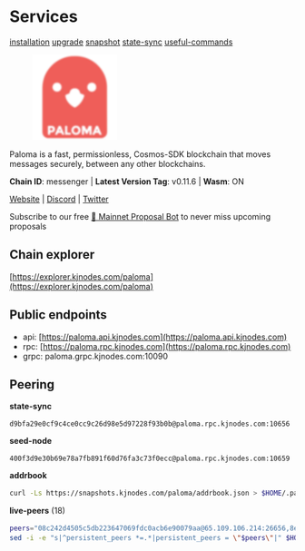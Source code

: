 # Services

[installation](./installation/ "mention") [upgrade](./upgrade/ "mention") [snapshot](./snapshot/ "mention") [state-sync](./state-sync/ "mention") [useful-commands](./useful-commands/ "mention")

<figure><img src="https://raw.githubusercontent.com/kj89/cosmos-images/main/logos/paloma.png" width="150" alt=""><figcaption></figcaption></figure>

Paloma is a fast, permissionless, Cosmos-SDK blockchain that  moves messages securely, between any other blockchains.

**Chain ID**: messenger | **Latest Version Tag**: v0.11.6 | **Wasm**: ON

[Website](https://www.palomachain.com) | [Discord](https://discord.gg/tKVFpfdSw4) | [Twitter](https://twitter.com/paloma_chain)



Subscribe to our free [🤖 Mainnet Proposal Bot](https://t.me/kjnodes_proposal_bot) to never miss upcoming proposals


## Chain explorer
[https://explorer.kjnodes.com/paloma](https://explorer.kjnodes.com/paloma)

## Public endpoints

* api: [https://paloma.api.kjnodes.com](https://paloma.api.kjnodes.com)
* rpc: [https://paloma.rpc.kjnodes.com](https://paloma.rpc.kjnodes.com)
* grpc: paloma.grpc.kjnodes.com:10090

## Peering

**state-sync**

```text
d9bfa29e0cf9c4ce0cc9c26d98e5d97228f93b0b@paloma.rpc.kjnodes.com:10656
```

**seed-node**

```text
400f3d9e30b69e78a7fb891f60d76fa3c73f0ecc@paloma.rpc.kjnodes.com:10659
```

**addrbook**
```bash
curl -Ls https://snapshots.kjnodes.com/paloma/addrbook.json > $HOME/.paloma/config/addrbook.json
```

**live-peers** (18)
```bash
peers="08c242d4505c5db223647069fdc0acb6e90079aa@65.109.106.214:26656,8ed8cddfac504d986a2c6545def0e57b2c6aa5db@65.109.106.172:38656,d44dcdbc4d0f5ae1415143a80f9e5d092af68819@188.165.205.120:10656,2c6772b11c1f9eff2a923eb2bf808543cdd501c5@79.143.179.196:26656,810bea15ec11d510dd33170851ee2ab74c48b6de@81.0.221.57:26656,16f0d09580054101394ea08bbb48b1ad5bb91a27@95.214.52.144:10656,41a47bae18f81c1f626e4b238221b77e274424d7@45.33.65.223:26656,471a09da6fafb67bff3aa1f01e00fd1830e53262@136.243.94.138:26656,527200c42834243b6dc8dacbe26423b7e6577e0f@138.201.129.102:26656,b92c94f00b46500a5ff8920acd438c0873c2f9da@50.116.13.101:26656,f4c43099e04b721c54a454dad85f61da49be90bc@65.108.199.222:28656,7eae755c119f538e0dc99f3c37289de628bc9526@209.182.239.169:26656,942951ad44b974098db48432455f135a653edbb1@65.21.230.230:31656,87b4221770495e66e772a53bbea92a15aff288c2@144.126.158.0:26656,19165f3248f358ded53c3f51cf97a22123560b86@65.109.69.154:38656,d9bfa29e0cf9c4ce0cc9c26d98e5d97228f93b0b@65.109.88.38:10656,ef1cd7da8319351b51ec930924929d03a5b76dc3@65.108.225.57:26656,9581fadb9a32f2af89d575bb0f2661b9bb216d41@46.4.23.108:26656"
sed -i -e "s|^persistent_peers *=.*|persistent_peers = \"$peers\"|" $HOME/.paloma/config/config.toml
```
